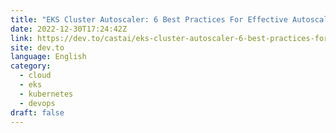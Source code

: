 ```yaml
---
title: "EKS Cluster Autoscaler: 6 Best Practices For Effective Autoscaling"
date: 2022-12-30T17:24:42Z
link: https://dev.to/castai/eks-cluster-autoscaler-6-best-practices-for-effective-autoscaling-4fnf?utm_medium=RSS&utm_source=news.12bit.vn
site: dev.to
language: English
category:
  - cloud
  - eks
  - kubernetes
  - devops
draft: false
---
```

